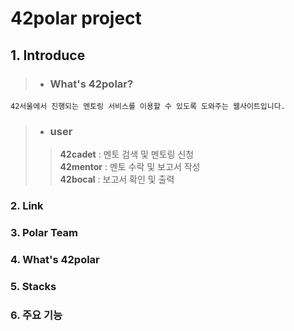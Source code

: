 42polar project
=============

## 1. Introduce

 > * ### What's 42polar?
 ``` 42서울에서 진행되는 멘토링 서비스를 이용할 수 있도록 도와주는 웹사이트입니다. ```
  
 > * ### user
 > > **42cadet** : 멘토 검색 및 멘토링 신청 <br>
 > > **42mentor** : 멘토 수락 및 보고서 작성 <br>
 > > **42bocal** : 보고서 확인 및 출력 <br>
  
### 2. Link


### 3. Polar Team


### 4. What's 42polar


### 5. Stacks


### 6. 주요 기능

